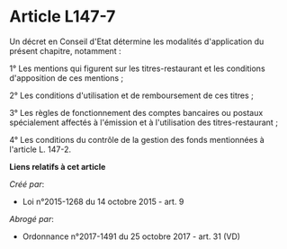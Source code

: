 # Article L147-7

Un décret en Conseil d'Etat détermine les modalités d'application du présent chapitre, notamment : 

1° Les mentions qui figurent sur les titres-restaurant et les conditions d'apposition de ces mentions ; 

2° Les conditions d'utilisation et de remboursement de ces titres ; 

3° Les règles de fonctionnement des comptes bancaires ou postaux spécialement affectés à l'émission et à l'utilisation des
titres-restaurant ; 

4° Les conditions du contrôle de la gestion des fonds mentionnées à l'article L. 147-2.

**Liens relatifs à cet article**

_Créé par_:

  - Loi n°2015-1268 du 14 octobre 2015 - art. 9

_Abrogé par_:

  - Ordonnance n°2017-1491 du 25 octobre 2017 - art. 31 (VD)
